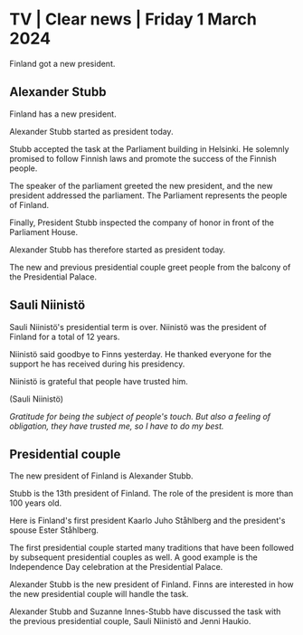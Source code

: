 # TV \| Clear news \| Friday 1 March 2024

Finland got a new president.

## Alexander Stubb

Finland has a new president.

Alexander Stubb started as president today.

Stubb accepted the task at the Parliament building in Helsinki. He solemnly promised to follow Finnish laws and promote the success of the Finnish people.

The speaker of the parliament greeted the new president, and the new president addressed the parliament. The Parliament represents the people of Finland.

Finally, President Stubb inspected the company of honor in front of the Parliament House.

Alexander Stubb has therefore started as president today.

The new and previous presidential couple greet people from the balcony of the Presidential Palace.

## Sauli Niinistö

Sauli Niinistö's presidential term is over. Niinistö was the president of Finland for a total of 12 years.

Niinistö said goodbye to Finns yesterday. He thanked everyone for the support he has received during his presidency.

Niinistö is grateful that people have trusted him.

(Sauli Niinistö)

*Gratitude for being the subject of people's touch. But also a feeling of obligation, they have trusted me, so I have to do my best.*

## Presidential couple

The new president of Finland is Alexander Stubb.

Stubb is the 13th president of Finland. The role of the president is more than 100 years old.

Here is Finland's first president Kaarlo Juho Ståhlberg and the president's spouse Ester Ståhlberg.

The first presidential couple started many traditions that have been followed by subsequent presidential couples as well. A good example is the Independence Day celebration at the Presidential Palace.

Alexander Stubb is the new president of Finland. Finns are interested in how the new presidential couple will handle the task.

Alexander Stubb and Suzanne Innes-Stubb have discussed the task with the previous presidential couple, Sauli Niinistö and Jenni Haukio.

